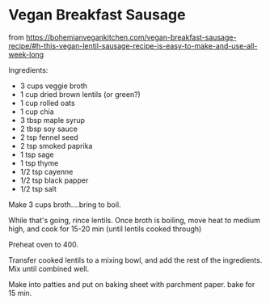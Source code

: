 # Vegan Breakfast Sausage

from https://bohemianvegankitchen.com/vegan-breakfast-sausage-recipe/#h-this-vegan-lentil-sausage-recipe-is-easy-to-make-and-use-all-week-long

Ingredients:
* 3 cups veggie broth
* 1 cup dried brown lentils (or green?)
* 1 cup rolled oats
* 1 cup chia
* 3 tbsp maple syrup
* 2 tbsp soy sauce
* 2 tsp fennel seed
* 2 tsp smoked paprika
* 1 tsp sage
* 1 tsp thyme
* 1/2 tsp cayenne
* 1/2 tsp black papper
* 1/2 tsp salt

Make 3 cups broth....bring to boil.

While that's going, rince lentils. Once broth is boiling, move heat to medium high, and cook for 15-20 min (until lentils cooked through)

Preheat oven to 400.

Transfer cooked lentils to a mixing bowl, and add the rest of the ingredients.  Mix until combined well.

Make into patties and put on baking sheet with parchment paper.  bake for 15 min.
